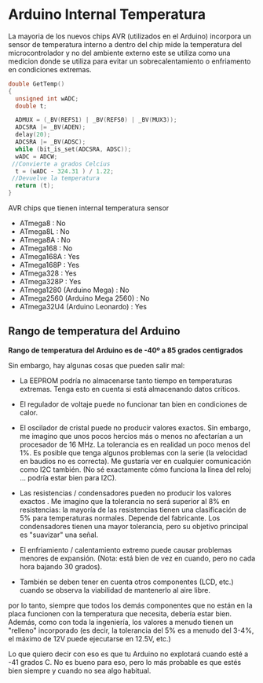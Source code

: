 # Arduino Internal Temperatura

La mayoria de los nuevos chips AVR (utilizados en el Arduino) incorpora un sensor de temperatura interno a dentro del chip mide la temperatura del microcontrolador y no del ambiente externo este se utiliza como una medicion donde se utiliza para evitar un sobrecalentamiento o enfriamento en condiciones extremas.  


```c++
double GetTemp()
{
  unsigned int wADC;
  double t;

  ADMUX = (_BV(REFS1) | _BV(REFS0) | _BV(MUX3));
  ADCSRA |= _BV(ADEN);
  delay(20);
  ADCSRA |= _BV(ADSC);
  while (bit_is_set(ADCSRA, ADSC));
  wADC = ADCW;
 //Convierte a grados Celcius
  t = (wADC - 324.31 ) / 1.22;
 //Devuelve la temperatura
  return (t);
}
```

AVR chips que tienen internal temperatura sensor

* ATmega8 : No
* ATmega8L : No
* ATmega8A : No
* ATmega168 : No
* ATmega168A : Yes
* ATmega168P : Yes
* ATmega328 : Yes
* ATmega328P : Yes
* ATmega1280 (Arduino Mega) : No
* ATmega2560 (Arduino Mega 2560) : No
* ATmega32U4 (Arduino Leonardo) : Yes

## Rango de temperatura del Arduino
**Rango de temperatura del Arduino es de -40º a 85 grados centigrados**

Sin embargo, hay algunas cosas que pueden salir mal:

* La EEPROM podría no almacenarse tanto tiempo en temperaturas extremas. Tenga esto en cuenta si está almacenando datos críticos.

* El regulador de voltaje puede no funcionar tan bien en condiciones de calor.

* El oscilador de cristal puede no producir valores exactos. Sin embargo, me imagino que unos pocos hercios más o menos no afectarían a un procesador de 16 MHz. La tolerancia es en realidad un poco menos del 1%. Es posible que tenga algunos problemas con la serie (la velocidad en baudios no es correcta). Me gustaría ver en cualquier comunicación como I2C también. (No sé exactamente cómo funciona la línea del reloj ... podría estar bien para I2C).

* Las resistencias / condensadores pueden no producir los valores exactos . Me imagino que la tolerancia no será superior al 8% en resistencias: la mayoría de las resistencias tienen una clasificación de 5% para temperaturas normales. Depende del fabricante. Los condensadores tienen una mayor tolerancia, pero su objetivo principal es "suavizar" una señal.

* El enfriamiento / calentamiento extremo puede causar problemas menores de expansión. (Nota: está bien de vez en cuando, pero no cada hora bajando 30 grados).

* También se deben tener en cuenta otros componentes (LCD, etc.) cuando se observa la viabilidad de mantenerlo al aire libre.

por lo tanto, siempre que todos los demás componentes que no están en la placa funcionen con la temperatura que necesita, debería estar bien. Además, como con toda la ingeniería, los valores a menudo tienen un "relleno" incorporado (es decir, la tolerancia del 5% es a menudo del 3-4%, el máximo de 12V puede ejecutarse en 12.5V, etc.)

Lo que quiero decir con eso es que tu Arduino no explotará cuando esté a -41 grados C. No es bueno para eso, pero lo más probable es que estés bien siempre y cuando no sea algo habitual.

